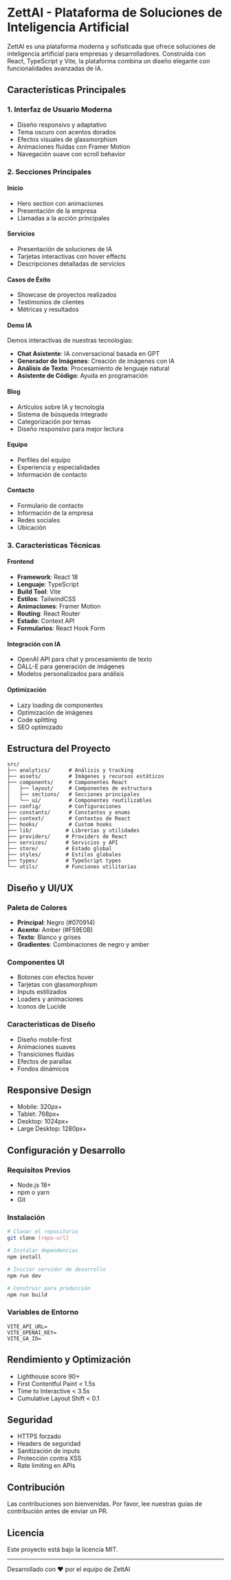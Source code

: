 # ZettAI - Plataforma de Soluciones de Inteligencia Artificial

ZettAI es una plataforma moderna y sofisticada que ofrece soluciones de inteligencia artificial para empresas y desarrolladores. Construida con React, TypeScript y Vite, la plataforma combina un diseño elegante con funcionalidades avanzadas de IA.

## Características Principales

### 1. Interfaz de Usuario Moderna
- Diseño responsivo y adaptativo
- Tema oscuro con acentos dorados
- Efectos visuales de glassmorphism
- Animaciones fluidas con Framer Motion
- Navegación suave con scroll behavior

### 2. Secciones Principales

#### Inicio
- Hero section con animaciones
- Presentación de la empresa
- Llamadas a la acción principales

#### Servicios
- Presentación de soluciones de IA
- Tarjetas interactivas con hover effects
- Descripciones detalladas de servicios

#### Casos de Éxito
- Showcase de proyectos realizados
- Testimonios de clientes
- Métricas y resultados

#### Demo IA
Demos interactivas de nuestras tecnologías:
- **Chat Asistente**: IA conversacional basada en GPT
- **Generador de Imágenes**: Creación de imágenes con IA
- **Análisis de Texto**: Procesamiento de lenguaje natural
- **Asistente de Código**: Ayuda en programación

#### Blog
- Artículos sobre IA y tecnología
- Sistema de búsqueda integrado
- Categorización por temas
- Diseño responsivo para mejor lectura

#### Equipo
- Perfiles del equipo
- Experiencia y especialidades
- Información de contacto

#### Contacto
- Formulario de contacto
- Información de la empresa
- Redes sociales
- Ubicación

### 3. Características Técnicas

#### Frontend
- **Framework**: React 18
- **Lenguaje**: TypeScript
- **Build Tool**: Vite
- **Estilos**: TailwindCSS
- **Animaciones**: Framer Motion
- **Routing**: React Router
- **Estado**: Context API
- **Formularios**: React Hook Form

#### Integración con IA
- OpenAI API para chat y procesamiento de texto
- DALL-E para generación de imágenes
- Modelos personalizados para análisis

#### Optimización
- Lazy loading de componentes
- Optimización de imágenes
- Code splitting
- SEO optimizado

## Estructura del Proyecto

```
src/
├── analytics/      # Análisis y tracking
├── assets/         # Imágenes y recursos estáticos
├── components/     # Componentes React
│   ├── layout/     # Componentes de estructura
│   ├── sections/   # Secciones principales
│   └── ui/         # Componentes reutilizables
├── config/         # Configuraciones
├── constants/      # Constantes y enums
├── context/        # Contextos de React
├── hooks/          # Custom hooks
├── lib/           # Librerías y utilidades
├── providers/     # Providers de React
├── services/      # Servicios y API
├── store/         # Estado global
├── styles/        # Estilos globales
├── types/         # TypeScript types
└── utils/         # Funciones utilitarias
```

## Diseño y UI/UX

### Paleta de Colores
- **Principal**: Negro (#070914)
- **Acento**: Amber (#F59E0B)
- **Texto**: Blanco y grises
- **Gradientes**: Combinaciones de negro y amber

### Componentes UI
- Botones con efectos hover
- Tarjetas con glassmorphism
- Inputs estilizados
- Loaders y animaciones
- Iconos de Lucide

### Características de Diseño
- Diseño mobile-first
- Animaciones suaves
- Transiciones fluidas
- Efectos de parallax
- Fondos dinámicos

## Responsive Design
- Mobile: 320px+
- Tablet: 768px+
- Desktop: 1024px+
- Large Desktop: 1280px+

## Configuración y Desarrollo

### Requisitos Previos
- Node.js 18+
- npm o yarn
- Git

### Instalación
```bash
# Clonar el repositorio
git clone [repo-url]

# Instalar dependencias
npm install

# Iniciar servidor de desarrollo
npm run dev

# Construir para producción
npm run build
```

### Variables de Entorno
```env
VITE_API_URL=
VITE_OPENAI_KEY=
VITE_GA_ID=
```

## Rendimiento y Optimización
- Lighthouse score 90+
- First Contentful Paint < 1.5s
- Time to Interactive < 3.5s
- Cumulative Layout Shift < 0.1

## Seguridad
- HTTPS forzado
- Headers de seguridad
- Sanitización de inputs
- Protección contra XSS
- Rate limiting en APIs

## Contribución
Las contribuciones son bienvenidas. Por favor, lee nuestras guías de contribución antes de enviar un PR.

## Licencia
Este proyecto está bajo la licencia MIT.

---

Desarrollado con ❤️ por el equipo de ZettAI
